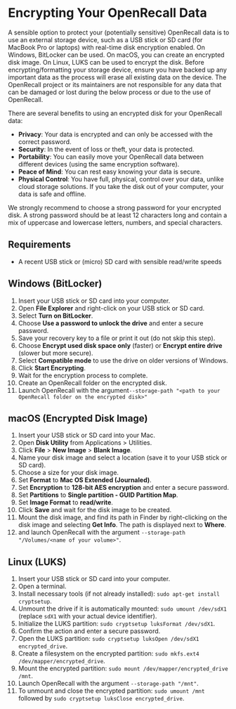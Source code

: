 # Encrypting Your OpenRecall Data

A sensible option to protect your (potentially sensitive) OpenRecall data is to use an external storage device, such as a USB stick or SD card (for MacBook Pro or laptops) with real-time disk encryption enabled. On Windows, BitLocker can be used. On macOS, you can create an encrypted disk image. On Linux, LUKS can be used to encrypt the disk. Before encrypting/formatting your storage device, ensure you have backed up any important data as the process will erase all existing data on the device. The OpenRecall project or its maintainers are not responsible for any data that can be damaged or lost during the below process or due to the use of OpenRecall.

There are several benefits to using an encrypted disk for your OpenRecall data:
- **Privacy**: Your data is encrypted and can only be accessed with the correct password.
- **Security**: In the event of loss or theft, your data is protected.
- **Portability**: You can easily move your OpenRecall data between different devices (using the same encryption software).
- **Peace of Mind**: You can rest easy knowing your data is secure.
- **Physical Control**: You have full, physical, control over your data, unlike cloud storage solutions. If you take the disk out of your computer, your data is safe and offline.

We strongly recommend to choose a strong password for your encrypted disk. A strong password should be at least 12 characters long and contain a mix of uppercase and lowercase letters, numbers, and special characters.

## Requirements
- A recent USB stick or (micro) SD card with sensible read/write speeds

## Windows (BitLocker)
1. Insert your USB stick or SD card into your computer.
2. Open **File Explorer** and right-click on your USB stick or SD card.
3. Select **Turn on BitLocker**.
4. Choose **Use a password to unlock the drive** and enter a secure password.
5. Save your recovery key to a file or print it out (do not skip this step).
6. Choose **Encrypt used disk space only** (faster) or **Encrypt entire drive** (slower but more secure).
7. Select **Compatible mode** to use the drive on older versions of Windows.
8. Click **Start Encrypting**.
9. Wait for the encryption process to complete.
10. Create an OpenRecall folder on the encrypted disk.
11. Launch OpenRecall with the argument`--storage-path "<path to your OpenRecall folder on the encrypted disk>"`

## macOS (Encrypted Disk Image)
1. Insert your USB stick or SD card into your Mac.
2. Open **Disk Utility** from Applications > Utilities.
3. Click **File** > **New Image** > **Blank Image**.
4. Name your disk image and select a location (save it to your USB stick or SD card).
5. Choose a size for your disk image.
6. Set **Format** to **Mac OS Extended (Journaled)**.
7. Set **Encryption** to **128-bit AES encryption** and enter a secure password.
8. Set **Partitions** to **Single partition - GUID Partition Map**.
9. Set **Image Format** to **read/write**.
10. Click **Save** and wait for the disk image to be created.
11. Mount the disk image, and find its path in Finder by right-clicking on the disk image and selecting **Get Info**. The path is displayed next to **Where**.
12.  and launch OpenRecall with the argument `--storage-path "/Volumes/<name of your volume>"`.

## Linux (LUKS)
1. Insert your USB stick or SD card into your computer.
2. Open a terminal.
3. Install necessary tools (if not already installed): `sudo apt-get install cryptsetup`.
4. Unmount the drive if it is automatically mounted: `sudo umount /dev/sdX1` (replace `sdX1` with your actual device identifier).
5. Initialize the LUKS partition: `sudo cryptsetup luksFormat /dev/sdX1`.
6. Confirm the action and enter a secure password.
7. Open the LUKS partition: `sudo cryptsetup luksOpen /dev/sdX1 encrypted_drive`.
8. Create a filesystem on the encrypted partition: `sudo mkfs.ext4 /dev/mapper/encrypted_drive`.
9. Mount the encrypted partition: `sudo mount /dev/mapper/encrypted_drive /mnt`.
10. Launch OpenRecall with the argument `--storage-path "/mnt"`.
11.  To unmount and close the encrypted partition: `sudo umount /mnt` followed by `sudo cryptsetup luksClose encrypted_drive`.


